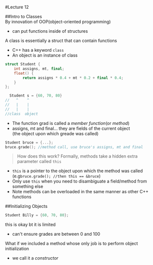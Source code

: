 #Lecture 12

##Intro to Classes  
By innovation of OOP(object-oriented programming)  
- can put functions inside of structures  
  
A class is essentially a struct that can contain functions  
- C++ has a keyword `class`
- An object is an instance of class
```C++
struct Student {
	int assigns, mt, final;
	float() {
		return assigns * 0.4 + mt * 0.2 + final * 0.4;
	}
};

  Student s = {60, 70, 80}
//   ^    ^
//   |    |
//   |    |
//class  object
```
- The function grad is called a _member function_(or _method_)
- assigns, mt and final... they are fields of the current object  
(the object upon which greade was called)
```C++
Student bruce = {...};
bruce.grade(); //method call, use bruce's assigns, mt and final
```
>How does this work?
>Formally, methods take a hidden extra parameter called `this`  

- `this` is a pointer to the object upon which the method was called  
(e.g`bruce.grade(); //then this == &bruce`)
- Only use `this` when you need to disambiguate a field/method from something else  
- Note methods can be overloaded in the same manner as other C++ functions

##Initializing Objects
```C++
Student Billy = {60, 70, 80};
```
this is okay bt it is limited  
- can't ensure grades are between 0 and 100
  
What if we included a method whose only job is to perform object initialization  
- we call it a _constructor_

